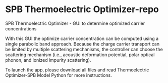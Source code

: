 # SPB Thermoelectric Optimizer-repo
SPB Thermoelectric Optimizer - GUI to determine optimized carrier concentrations

With this GUI the optimize carrier concentration can be computed using a single parabolic band approach. Because the charge carrier transport can be limited by multiple scattering mechanisms, the controller can choose the scattering mechanism (i.e., acoustic deformation potential, polar optical phonon, and ionized impurity scattering). 

To launch the app, please download all files and read Thermoelectric Optimizer-SPB Model Python for more instructions.

